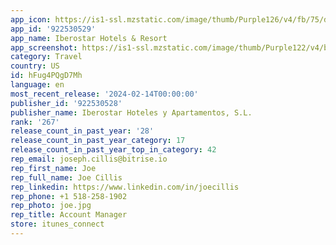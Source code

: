 ```yaml
---
app_icon: https://is1-ssl.mzstatic.com/image/thumb/Purple126/v4/fb/75/dc/fb75dc83-a032-1afd-6f13-d7b0f066b0f8/AppIcon_Market-1x_U007emarketing-0-10-0-85-220.jpeg/1024x1024bb.png
app_id: '922530529'
app_name: Iberostar Hotels & Resort
app_screenshot: https://is1-ssl.mzstatic.com/image/thumb/Purple122/v4/b1/00/cc/b100cc2e-abeb-fc26-96c5-70acc9894373/ca5e7e7c-2e70-4f70-a865-5cbf9f8c4fe0_0.jpg/1242x2688bb.png
category: Travel
country: US
id: hFug4PQgD7Mh
language: en
most_recent_release: '2024-02-14T00:00:00'
publisher_id: '922530528'
publisher_name: Iberostar Hoteles y Apartamentos, S.L.
rank: '267'
release_count_in_past_year: '28'
release_count_in_past_year_category: 17
release_count_in_past_year_top_in_category: 42
rep_email: joseph.cillis@bitrise.io
rep_first_name: Joe
rep_full_name: Joe Cillis
rep_linkedin: https://www.linkedin.com/in/joecillis
rep_phone: +1 518-258-1902
rep_photo: joe.jpg
rep_title: Account Manager
store: itunes_connect
---
```

